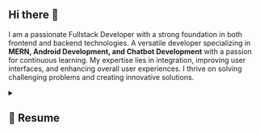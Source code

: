 ## Hi there 👋

I am a passionate Fullstack Developer with a strong foundation in both frontend and backend technologies. A versatile developer specializing in **MERN, Android Development, and Chatbot Development** with a passion for continuous learning. My expertise lies in integration, improving user interfaces, and enhancing overall user experiences. I thrive on solving challenging problems and creating innovative solutions.

<details>
 <summary>
    <h2>📒 Resume</h2>
</summary>

 <details>
  <summary><h4>🧑‍🎓 Academics</h4></summary>
 </details>

 <details>
  <summary><h4>👷 Experience</h4></summary>
  - **[Your Role] ** at [Company] | [Duration]
    - [Work Description]
 </details>
</details>
